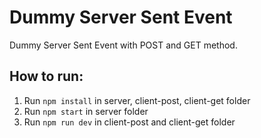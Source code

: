 # Dummy Server Sent Event
Dummy Server Sent Event with POST and GET method.

## How to run:
1. Run `npm install` in server, client-post, client-get folder
2. Run `npm start` in server folder
3. Run `npm run dev` in client-post and client-get folder

